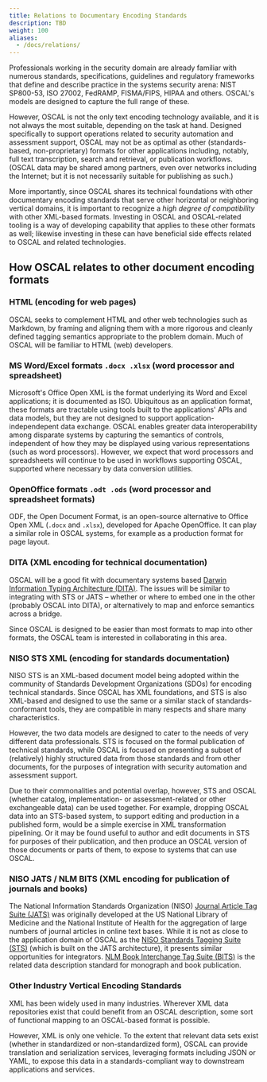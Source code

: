 ```yaml
---
title: Relations to Documentary Encoding Standards
description: TBD
weight: 100
aliases:
  - /docs/relations/
---
```


Professionals working in the security domain are already familiar with numerous standards, specifications, guidelines and regulatory frameworks that define and describe practice in the systems security arena: NIST SP800-53, ISO 27002, FedRAMP, FISMA/FIPS, HIPAA and others. OSCAL's models are designed to capture the full range of these.

However, OSCAL is not the only text encoding technology available, and it is not always the most suitable, depending on the task at hand. Designed specifically to support operations related to security automation and assessment support, OSCAL may not be as optimal as other (standards-based, non-proprietary) formats for other applications including, notably, full text transcription, search and retrieval, or publication workflows. (OSCAL data may be shared among partners, even over networks including the Internet; but it is not necessarily suitable for publishing as such.)

More importantly, since OSCAL shares its technical foundations with other documentary encoding standards that serve other horizontal or neighboring vertical domains, it is important to recognize a *high degree of compatibility* with other XML-based formats. Investing in OSCAL and OSCAL-related tooling is a way of developing capability that applies to these other formats as well; likewise investing in these can have beneficial side effects related to OSCAL and related technologies.

## How OSCAL relates to other document encoding formats

### HTML (encoding for web pages)

OSCAL seeks to complement HTML and other web technologies such as Markdown, by framing and aligning them with a more rigorous and cleanly defined tagging semantics appropriate to the problem domain. Much of OSCAL will be familiar to HTML (web) developers.

### MS Word/Excel formats <code>.docx .xlsx</code> (word processor and spreadsheet)

Microsoft's Office Open XML is the format underlying its Word and Excel applications; it is documented as ISO. Ubiquitous as an application format, these formats are tractable using tools built to the applications' APIs and data models, but they are not designed to support application-independepent data exchange. OSCAL enables greater data interoperability among disparate systems by capturing the semantics of controls, independent of how they may be displayed using various representations (such as word processors). However, we expect that word processors and spreadsheets will continue to be used in workflows supporting OSCAL, supported where necessary by data conversion utilities.

### OpenOffice formats <code>.odt .ods</code> (word processor and spreadsheet formats)

ODF, the Open Document Format, is an open-source alternative to Office Open XML (<code>.docx</code> and <code>.xlsx</code>), developed for Apache OpenOffice. It can play a similar role in OSCAL systems, for example as a production format for page layout.

### DITA (XML encoding for technical documentation)

OSCAL will be a good fit with documentary systems based [Darwin Information Typing Architecture (DITA)](https://en.wikipedia.org/wiki/Darwin_Information_Typing_Architecture). The issues will be similar to integrating with STS or JATS – whether or where to embed one in the other (probably OSCAL into DITA), or alternatively to map and enforce semantics across a bridge.

Since OSCAL is designed to be easier than most formats to map into other formats, the OSCAL team is interested in collaborating in this area.

### NISO STS XML (encoding for standards documentation)

NISO STS is an XML-based document model being adopted within the community of Standards Development Organizations (SDOs) for encoding technical standards. Since OSCAL has XML foundations, and STS is also XML-based and designed to use the same or a similar stack of standards-conformant tools, they are compatible in many respects and share many characteristics.

However, the two data models are designed to cater to the needs of very different data professionals. STS is focused on the formal publication of technical standards, while OSCAL is focused on presenting a subset of (relatively) highly structured data from those standards and from other documents, for the purposes of integration with security automation and assessment support.

Due to their commonalities and potential overlap, however, STS and OSCAL (whether catalog, implementation- or assessment-related or other exchangeable data) can be used together. For example, dropping OSCAL data into an STS-based system, to support editing and production in a published form, would be a simple exercise in XML transformation pipelining. Or it may be found useful to author and edit documents in STS for purposes of their publication, and then produce an OSCAL version of those documents or parts of them, to expose to systems that can use OSCAL.

### NISO JATS / NLM BITS (XML encoding for publication of journals and books)

The National Information Standards Organization (NISO) [Journal Article Tag Suite (JATS)](https://www.niso.org/standards-committees/jats) was originally developed at the US National Library of Medicine and the National Institute of Health for the aggregation of large numbers of journal articles in online text bases. While it is not as close to the application domain of OSCAL as the [NISO Standards Tagging Suite (STS)](https://www.niso.org/standards-committees/sts) (which is built on the JATS architecture), it presents similar opportunities for integrators. [NLM Book Interchange Tag Suite (BITS)](https://jats.nlm.nih.gov/extensions/bits/) is the related data description standard for monograph and book publication.

### Other Industry Vertical Encoding Standards

XML has been widely used in many industries. Wherever XML data repositories exist that could benefit from an OSCAL description, some sort of functional mapping to an OSCAL-based format is possible.

However, XML is only one vehicle. To the extent that relevant data sets exist (whether in standardized or non-standardized form), OSCAL can provide translation and serialization services, leveraging formats including JSON or YAML, to expose this data in a standards-compliant way to downstream applications and services.
